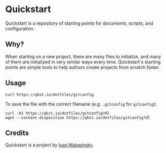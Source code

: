 # Quickstart

Quickstart is a repository of starting points for documents, scripts, and configuration.

## Why?

When starting on a new project, there are many files to initialize, and many of them are initialized in very similar ways every time. Quickstart's starting points are simple tools to help authors create projects from scratch faster.

## Usage

```
curl https://qkst.io/dotfiles/gitconfig
```

To save the file with the correct filename (e.g. `.gitconfig` for `gitconfig`):

```
curl -OJ https://qkst.io/dotfiles/gitconfig?dl
wget --content-disposition https://qkst.io/dotfiles/gitconfig?dl
```

## Credits

Quickstart is a project by [Ivan Malopinsky](http://imsky.co).